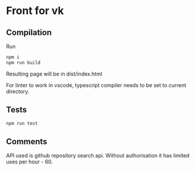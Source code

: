 # Front for vk

## Compilation

Run

```bash
npm i
npm run build
```

Resulting page will be in dist/index.html

For linter to work in vscode, typescript compiler needs to be set to current directory.

## Tests

```bash
npm run test
```

## Comments

API used is github repository search api. Without authorisation it has limited uses per hour - 60.
